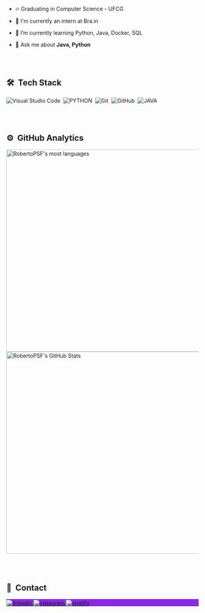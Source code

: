 - 🔥 Graduating in Computer Science - UFCG

- 🔭 I'm currently an intern at Bra.in

- 🌱 I’m currently learning Python, Java, Docker, SQL

- 💬 Ask me about **Java, Python**

<br><br>

## 🛠 &nbsp;Tech Stack

![Visual Studio Code](https://img.shields.io/badge/-Visual%20Studio%20Code-05122A?style=plastic&logo=visual-studio-code&logoColor=007ACC)&nbsp;
![PYTHON](https://img.shields.io/badge/-Python-05122A?style=plastic&logo=python)&nbsp;
![Git](https://img.shields.io/badge/-Git-05122A?style=plastic&logo=git)&nbsp;
![GitHub](https://img.shields.io/badge/-GitHub-05122A?style=plastic&logo=github)&nbsp;
![JAVA](https://img.shields.io/badge/-Java-05122A?style=plastic&logo=java)&nbsp;


<br><br>

## ⚙️ &nbsp;GitHub Analytics

<p align="left">
<img width="530em" src="https://github-readme-stats.vercel.app/api/top-langs/?username=RobertoPSF&langs_count=8" alt="RobertoPSF's most languages"/>
<img width="530em" src="https://github-readme-stats.vercel.app/api?username=RobertoPSF&show_icons=true" alt="RobertoPSF's GitHub Stats"/>
</p>

<br><br>

## 💬 &nbsp;Contact

<p align="left" style="background:blueviolet">
<a href="https://www.linkedin.com/in/roberto-pereira-b11676181/" target="_blank">
  <img align="center" src="https://img.shields.io/badge/-Roberto Pereira-05122A?style=flat&logo=linkedin" alt="linkedin"/>
</a>
<a href="https://www.instagram.com/robertopsfilho/" target="_blank">
 <img align="center" src="https://img.shields.io/badge/-robertopsfilho-05122A?style=flat&logo=instagram" alt="instagram"/>
</a>
<a href="https://open.spotify.com/user/rsfilho1?si=1f36d5ad88f6465b" target="_blank">
 <img align="center" src="https://img.shields.io/badge/-Roberto Filho-05122A?style=flat&logo=spotify" alt="spotify"/>
</a>
</p>
